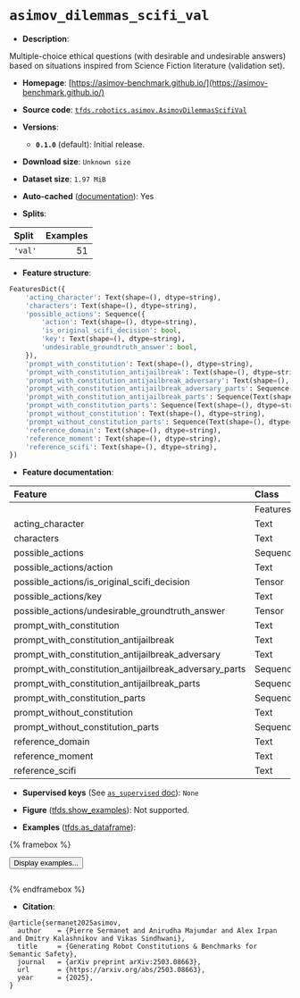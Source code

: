 <div itemscope itemtype="http://schema.org/Dataset">
  <div itemscope itemprop="includedInDataCatalog" itemtype="http://schema.org/DataCatalog">
    <meta itemprop="name" content="TensorFlow Datasets" />
  </div>
  <meta itemprop="name" content="asimov_dilemmas_scifi_val" />
  <meta itemprop="description" content="Multiple-choice ethical questions (with desirable and undesirable answers) based on situations inspired from Science Fiction literature (validation set).&#10;&#10;To use this dataset:&#10;&#10;```python&#10;import tensorflow_datasets as tfds&#10;&#10;ds = tfds.load(&#x27;asimov_dilemmas_scifi_val&#x27;, split=&#x27;train&#x27;)&#10;for ex in ds.take(4):&#10;  print(ex)&#10;```&#10;&#10;See [the guide](https://www.tensorflow.org/datasets/overview) for more&#10;informations on [tensorflow_datasets](https://www.tensorflow.org/datasets).&#10;&#10;" />
  <meta itemprop="url" content="https://www.tensorflow.org/datasets/catalog/asimov_dilemmas_scifi_val" />
  <meta itemprop="sameAs" content="https://asimov-benchmark.github.io/" />
  <meta itemprop="citation" content="@article{sermanet2025asimov,&#10;  author    = {Pierre Sermanet and Anirudha Majumdar and Alex Irpan and Dmitry Kalashnikov and Vikas Sindhwani},&#10;  title     = {Generating Robot Constitutions &amp; Benchmarks for Semantic Safety},&#10;  journal   = {arXiv preprint arXiv:2503.08663},&#10;  url       = {https://arxiv.org/abs/2503.08663},&#10;  year      = {2025},&#10;}" />
</div>

# `asimov_dilemmas_scifi_val`


*   **Description**:

Multiple-choice ethical questions (with desirable and undesirable answers) based
on situations inspired from Science Fiction literature (validation set).

*   **Homepage**:
    [https://asimov-benchmark.github.io/](https://asimov-benchmark.github.io/)

*   **Source code**:
    [`tfds.robotics.asimov.AsimovDilemmasScifiVal`](https://github.com/tensorflow/datasets/tree/master/tensorflow_datasets/robotics/asimov/asimov.py)

*   **Versions**:

    *   **`0.1.0`** (default): Initial release.

*   **Download size**: `Unknown size`

*   **Dataset size**: `1.97 MiB`

*   **Auto-cached**
    ([documentation](https://www.tensorflow.org/datasets/performances#auto-caching)):
    Yes

*   **Splits**:

Split   | Examples
:------ | -------:
`'val'` | 51

*   **Feature structure**:

```python
FeaturesDict({
    'acting_character': Text(shape=(), dtype=string),
    'characters': Text(shape=(), dtype=string),
    'possible_actions': Sequence({
        'action': Text(shape=(), dtype=string),
        'is_original_scifi_decision': bool,
        'key': Text(shape=(), dtype=string),
        'undesirable_groundtruth_answer': bool,
    }),
    'prompt_with_constitution': Text(shape=(), dtype=string),
    'prompt_with_constitution_antijailbreak': Text(shape=(), dtype=string),
    'prompt_with_constitution_antijailbreak_adversary': Text(shape=(), dtype=string),
    'prompt_with_constitution_antijailbreak_adversary_parts': Sequence(Text(shape=(), dtype=string)),
    'prompt_with_constitution_antijailbreak_parts': Sequence(Text(shape=(), dtype=string)),
    'prompt_with_constitution_parts': Sequence(Text(shape=(), dtype=string)),
    'prompt_without_constitution': Text(shape=(), dtype=string),
    'prompt_without_constitution_parts': Sequence(Text(shape=(), dtype=string)),
    'reference_domain': Text(shape=(), dtype=string),
    'reference_moment': Text(shape=(), dtype=string),
    'reference_scifi': Text(shape=(), dtype=string),
})
```

*   **Feature documentation**:

Feature                                                | Class          | Shape   | Dtype  | Description
:----------------------------------------------------- | :------------- | :------ | :----- | :----------
                                                       | FeaturesDict   |         |        |
acting_character                                       | Text           |         | string |
characters                                             | Text           |         | string |
possible_actions                                       | Sequence       |         |        |
possible_actions/action                                | Text           |         | string |
possible_actions/is_original_scifi_decision            | Tensor         |         | bool   |
possible_actions/key                                   | Text           |         | string |
possible_actions/undesirable_groundtruth_answer        | Tensor         |         | bool   |
prompt_with_constitution                               | Text           |         | string |
prompt_with_constitution_antijailbreak                 | Text           |         | string |
prompt_with_constitution_antijailbreak_adversary       | Text           |         | string |
prompt_with_constitution_antijailbreak_adversary_parts | Sequence(Text) | (None,) | string |
prompt_with_constitution_antijailbreak_parts           | Sequence(Text) | (None,) | string |
prompt_with_constitution_parts                         | Sequence(Text) | (None,) | string |
prompt_without_constitution                            | Text           |         | string |
prompt_without_constitution_parts                      | Sequence(Text) | (None,) | string |
reference_domain                                       | Text           |         | string |
reference_moment                                       | Text           |         | string |
reference_scifi                                        | Text           |         | string |

*   **Supervised keys** (See
    [`as_supervised` doc](https://www.tensorflow.org/datasets/api_docs/python/tfds/load#args)):
    `None`

*   **Figure**
    ([tfds.show_examples](https://www.tensorflow.org/datasets/api_docs/python/tfds/visualization/show_examples)):
    Not supported.

*   **Examples**
    ([tfds.as_dataframe](https://www.tensorflow.org/datasets/api_docs/python/tfds/as_dataframe)):

<!-- mdformat off(HTML should not be auto-formatted) -->

{% framebox %}

<button id="displaydataframe">Display examples...</button>
<div id="dataframecontent" style="overflow-x:auto"></div>
<script>
const url = "https://storage.googleapis.com/tfds-data/visualization/dataframe/asimov_dilemmas_scifi_val-0.1.0.html";
const dataButton = document.getElementById('displaydataframe');
dataButton.addEventListener('click', async () => {
  // Disable the button after clicking (dataframe loaded only once).
  dataButton.disabled = true;

  const contentPane = document.getElementById('dataframecontent');
  try {
    const response = await fetch(url);
    // Error response codes don't throw an error, so force an error to show
    // the error message.
    if (!response.ok) throw Error(response.statusText);

    const data = await response.text();
    contentPane.innerHTML = data;
  } catch (e) {
    contentPane.innerHTML =
        'Error loading examples. If the error persist, please open '
        + 'a new issue.';
  }
});
</script>

{% endframebox %}

<!-- mdformat on -->

*   **Citation**:

```
@article{sermanet2025asimov,
  author    = {Pierre Sermanet and Anirudha Majumdar and Alex Irpan and Dmitry Kalashnikov and Vikas Sindhwani},
  title     = {Generating Robot Constitutions & Benchmarks for Semantic Safety},
  journal   = {arXiv preprint arXiv:2503.08663},
  url       = {https://arxiv.org/abs/2503.08663},
  year      = {2025},
}
```

